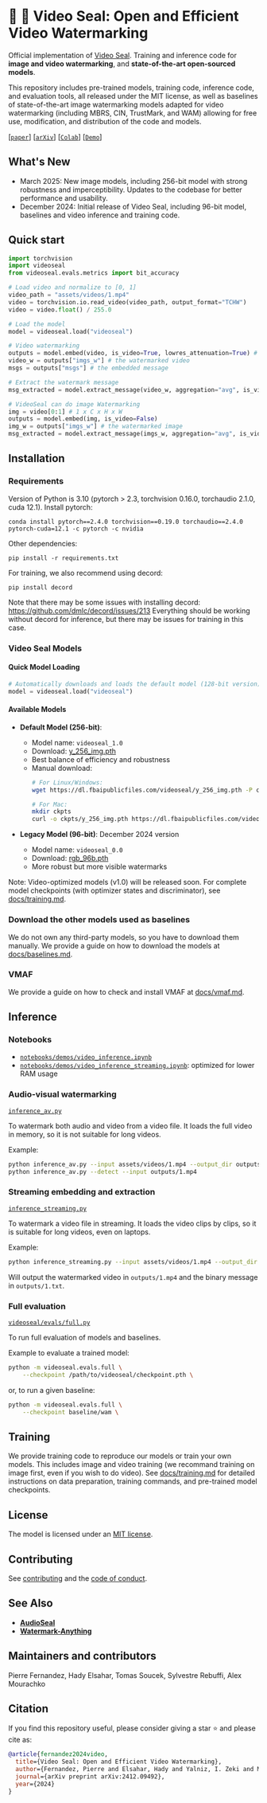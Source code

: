 # :movie_camera: :seal: Video Seal: Open and Efficient Video Watermarking

Official implementation of [Video Seal](https://ai.meta.com/research/publications/video-seal-open-and-efficient-video-watermarking/).
Training and inference code for **image and video watermarking**, and **state-of-the-art open-sourced models**.

This repository includes pre-trained models, training code, inference code, and evaluation tools, all released under the MIT license, as well as baselines of state-of-the-art image watermarking models adapted for video watermarking (including MBRS, CIN, TrustMark, and WAM) allowing for free use, modification, and distribution of the code and models. 

[[`paper`](https://ai.meta.com/research/publications/video-seal-open-and-efficient-video-watermarking/)]
[[`arXiv`](https://arxiv.org/abs/2412.09492)]
[[`Colab`](https://colab.research.google.com/github/facebookresearch/videoseal/blob/main/notebooks/colab.ipynb)]
[[`Demo`](https://aidemos.meta.com/videoseal)]


## What's New

- March 2025: New image models, including 256-bit model with strong robustness and imperceptibility. Updates to the codebase for better performance and usability.
- December 2024: Initial release of Video Seal, including 96-bit model, baselines and video inference and training code.


## Quick start

```python
import torchvision
import videoseal
from videoseal.evals.metrics import bit_accuracy

# Load video and normalize to [0, 1]
video_path = "assets/videos/1.mp4"
video = torchvision.io.read_video(video_path, output_format="TCHW")
video = video.float() / 255.0

# Load the model
model = videoseal.load("videoseal")

# Video watermarking
outputs = model.embed(video, is_video=True, lowres_attenuation=True) # this will embed a random msg
video_w = outputs["imgs_w"] # the watermarked video
msgs = outputs["msgs"] # the embedded message

# Extract the watermark message
msg_extracted = model.extract_message(video_w, aggregation="avg", is_video=True)

# VideoSeal can do image Watermarking
img = video[0:1] # 1 x C x H x W
outputs = model.embed(img, is_video=False)
img_w = outputs["imgs_w"] # the watermarked image
msg_extracted = model.extract_message(imgs_w, aggregation="avg", is_video=False)
```



## Installation

### Requirements

Version of Python is 3.10 (pytorch > 2.3, torchvision 0.16.0, torchaudio 2.1.0, cuda 12.1).
Install pytorch:
```
conda install pytorch==2.4.0 torchvision==0.19.0 torchaudio==2.4.0 pytorch-cuda=12.1 -c pytorch -c nvidia
```

Other dependencies:
```
pip install -r requirements.txt
```

For training, we also recommend using decord:
```
pip install decord
```
Note that there may be some issues with installing decord: https://github.com/dmlc/decord/issues/213
Everything should be working without decord for inference, but there may be issues for training in this case.

### Video Seal Models

#### Quick Model Loading
```python
# Automatically downloads and loads the default model (128-bit version)
model = videoseal.load("videoseal")
```

#### Available Models

- **Default Model (256-bit)**: 
  - Model name: `videoseal_1.0`
  - Download: [y_256_img.pth](https://dl.fbaipublicfiles.com/videoseal/y_256_img.pth)
  - Best balance of efficiency and robustness
  - Manual download:
    ```bash
    # For Linux/Windows:
    wget https://dl.fbaipublicfiles.com/videoseal/y_256_img.pth -P ckpts/
    
    # For Mac:
    mkdir ckpts
    curl -o ckpts/y_256_img.pth https://dl.fbaipublicfiles.com/videoseal/y_256_img.pth
    ```

- **Legacy Model (96-bit)**: December 2024 version
  - Model name: `videoseal_0.0`
  - Download: [rgb_96b.pth](https://dl.fbaipublicfiles.com/videoseal/rgb_96b.pth)
  - More robust but more visible watermarks

Note: Video-optimized models (v1.0) will be released soon. For complete model checkpoints (with optimizer states and discriminator), see [docs/training.md](docs/training.md).


### Download the other models used as baselines

We do not own any third-party models, so you have to download them manually.
We provide a guide on how to download the models at [docs/baselines.md](docs/baselines.md).

### VMAF

We provide a guide on how to check and install VMAF at [docs/vmaf.md](docs/vmaf.md).






## Inference

### Notebooks

- [`notebooks/demos/video_inference.ipynb`](notebooks/demos/video_inference.ipynb)
- [`notebooks/demos/video_inference_streaming.ipynb`](notebooks/demos/video_inference_streaming.ipynb): optimized for lower RAM usage

### Audio-visual watermarking

[`inference_av.py`](inference_av.py) 

To watermark both audio and video from a video file.
It loads the full video in memory, so it is not suitable for long videos.

Example:
```bash
python inference_av.py --input assets/videos/1.mp4 --output_dir outputs/
python inference_av.py --detect --input outputs/1.mp4
```

### Streaming embedding and extraction

[`inference_streaming.py`](inference_streaming.py) 

To watermark a video file in streaming.
It loads the video clips by clips, so it is suitable for long videos, even on laptops.

Example:
```bash
python inference_streaming.py --input assets/videos/1.mp4 --output_dir outputs/
```
Will output the watermarked video in `outputs/1.mp4` and the binary message in `outputs/1.txt`.


### Full evaluation

[`videoseal/evals/full.py`](videoseal/evals/full.py)

To run full evaluation of models and baselines.

Example to evaluate a trained model:
```bash
python -m videoseal.evals.full \
    --checkpoint /path/to/videoseal/checkpoint.pth \
```
or, to run a given baseline:
```bash
python -m videoseal.evals.full \
    --checkpoint baseline/wam \
``` 




## Training

We provide training code to reproduce our models or train your own models. This includes image and video training (we recommand training on image first, even if you wish to do video).
See [docs/training.md](docs/training.md) for detailed instructions on data preparation, training commands, and pre-trained model checkpoints.


## License

The model is licensed under an [MIT license](LICENSE).

## Contributing

See [contributing](.github/CONTRIBUTING.md) and the [code of conduct](.github/CODE_OF_CONDUCT.md).

## See Also

- [**AudioSeal**](https://github.com/facebookresearch/audioseal)
- [**Watermark-Anything**](https://github.com/facebookresearch/watermark-anything/)

## Maintainers and contributors

Pierre Fernandez, Hady Elsahar, Tomas Soucek, Sylvestre Rebuffi, Alex Mourachko

## Citation

If you find this repository useful, please consider giving a star :star: and please cite as:

```bibtex
@article{fernandez2024video,
  title={Video Seal: Open and Efficient Video Watermarking},
  author={Fernandez, Pierre and Elsahar, Hady and Yalniz, I. Zeki and Mourachko, Alexandre},
  journal={arXiv preprint arXiv:2412.09492},
  year={2024}
}
```

